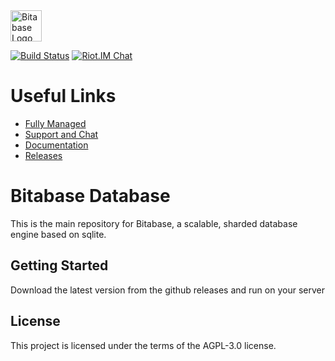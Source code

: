 <img src="https://docs.bitabase.com/img/logo.png?20200720" alt="Bitabase Logo" height="50px" />

[![Build Status](https://travis-ci.org/bitabase/bitabase.svg?branch=master)](https://travis-ci.org/bitabase/bitabase)
[![Riot.IM Chat](https://img.shields.io/badge/chat-riot.im-blue)](https://riot.im/app/#/room/#bitabase:matrix.org)

# Useful Links

- [Fully Managed](https://bitabase.com)
- [Support and Chat](https://riot.im/app/#/room/#bitabase:matrix.org)
- [Documentation](https://docs.bitabase.com)
- [Releases](https://github.com/bitabase/bitabase/releases)

# Bitabase Database
This is the main repository for Bitabase, a scalable, sharded database engine based on sqlite.

## Getting Started
Download the latest version from the github releases and run on your server

## License
This project is licensed under the terms of the AGPL-3.0 license.
